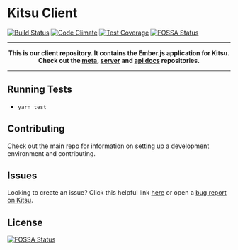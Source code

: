 # Kitsu Client
[![Build Status](https://travis-ci.org/hummingbird-me/hummingbird-client.svg?branch=the-future)](https://travis-ci.org/hummingbird-me/hummingbird-client) [![Code Climate](https://codeclimate.com/github/hummingbird-me/hummingbird-client/badges/gpa.svg)](https://codeclimate.com/github/hummingbird-me/hummingbird-client) [![Test Coverage](https://codeclimate.com/github/hummingbird-me/hummingbird-client/badges/coverage.svg)](https://codeclimate.com/github/hummingbird-me/hummingbird-client/coverage)
[![FOSSA Status](https://app.fossa.io/api/projects/git%2Bgithub.com%2Fbongani-m%2Fhummingbird-client.svg?type=shield)](https://app.fossa.io/projects/git%2Bgithub.com%2Fbongani-m%2Fhummingbird-client?ref=badge_shield)

---
**<p align="center">This is our client repository. It contains the Ember.js application for Kitsu.<br />Check out the [meta], [server] and [api docs] repositories.</p>**

[meta]:https://github.com/hummingbird-me/hummingbird
[server]:https://github.com/hummingbird-me/hummingbird-server
[api docs]:https://github.com/hummingbird-me/api-docs

---

## Running Tests

* `yarn test`

## Contributing

Check out the main [repo][meta] for information on setting up a development environment and contributing.

## Issues

Looking to create an issue? Click this helpful link [here](https://github.com/hummingbird-me/hummingbird/issues/new?labels=realm:client) or open a [bug report on Kitsu](https://kitsu.io/feedback/bugs).


## License
[![FOSSA Status](https://app.fossa.io/api/projects/git%2Bgithub.com%2Fbongani-m%2Fhummingbird-client.svg?type=large)](https://app.fossa.io/projects/git%2Bgithub.com%2Fbongani-m%2Fhummingbird-client?ref=badge_large)